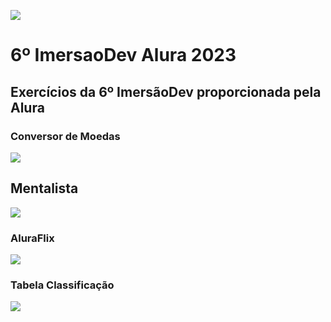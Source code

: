 <img src="https://imersao.dev/assets/img/logo-imersao-dev6-desktop.1674580904.png"></img>
# 6º ImersaoDev Alura 2023
## Exercícios da 6º ImersãoDev proporcionada pela Alura
### Conversor de Moedas
<img src="https://i.imgur.com/WuZE4oT.png"></img>

## Mentalista
<img src="https://i.imgur.com/6tgda4s.png"></img>

### AluraFlix
<img src="https://i.imgur.com/SVpD1jG.png"></img>

### Tabela Classificação
<img src="https://i.imgur.com/dhXTnIF.png"></img>
